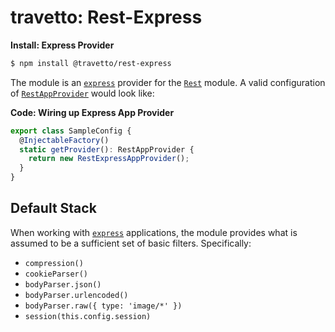 travetto: Rest-Express
===

**Install: Express Provider**
```bash
$ npm install @travetto/rest-express
```

The module is an [`express`](https://expressjs.com) provider for the [`Rest`](https://github.com/travetto/travetto/tree/master/module/rest) module. A valid configuration of [`RestAppProvider`](./src/types.ts) would look like:

**Code: Wiring up Express App Provider**
```typescript
export class SampleConfig {
  @InjectableFactory()
  static getProvider(): RestAppProvider {
    return new RestExpressAppProvider();
  }
}
```

## Default Stack
When working with [`express`](https://expressjs.com) applications, the module provides what is assumed to be a sufficient set of basic filters. Specifically:
* ```compression()```
* ```cookieParser()```
* ```bodyParser.json()```
* ```bodyParser.urlencoded()```
* ```bodyParser.raw({ type: 'image/*' })```
* ```session(this.config.session)```